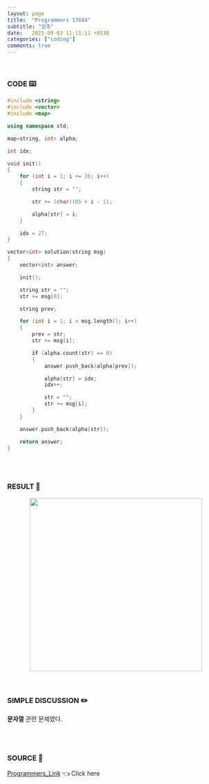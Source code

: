 ```yaml
---
layout: page
title:  "Programmers 17684"
subtitle: "압축"
date:   2021-09-03 11:11:11 +0530
categories: ["coding"]
comments: true
---
```


<br>

### CODE ⌨️

```c++
#include <string>
#include <vector>
#include <map>

using namespace std;

map<string, int> alpha;

int idx;

void init()
{
	for (int i = 1; i <= 26; i++)
	{
		string str = "";

		str += (char)(65 + i - 1);

		alpha[str] = i;
	}

	idx = 27;
}

vector<int> solution(string msg)
{
	vector<int> answer;

	init();

	string str = "";
	str += msg[0];

	string prev;

	for (int i = 1; i < msg.length(); i++)
	{
		prev = str;
		str += msg[i];

		if (alpha.count(str) == 0)
		{
			answer.push_back(alpha[prev]);

			alpha[str] = idx;
			idx++;

			str = "";
			str += msg[i];
		}
	}

	answer.push_back(alpha[str]);

	return answer;
}
```  

<br>
<br>

### RESULT 💛

<img src="{{ '/assets/programmers/p17684r.jpg' }}" style="width: 400px; height: auto; margin-left: auto; margin-right: auto; display: block;">  

<br>
<br>

### SIMPLE DISCUSSION ✏️

**문자열** 관련 문제였다.  

<br>
<br>

### SOURCE 💎

[Programmers_Link][link] 👈 Click here  

<br>
<br>
<br>

<script src="https://utteranc.es/client.js"
        repo="DCherish/DCherish.github.io"
        issue-term="pathname"
        theme="boxy-light"
        crossorigin="anonymous"
        async>
</script>

[link]: https://programmers.co.kr/learn/courses/30/lessons/17684
